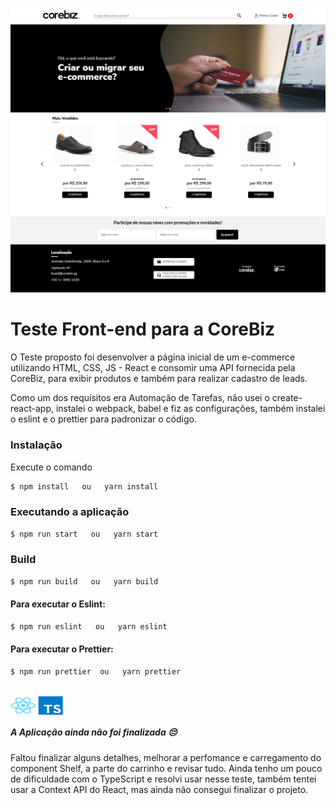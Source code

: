 ![Screenshot](screenshot.png)

# Teste Front-end para a CoreBiz

O Teste proposto foi desenvolver a página inicial de um e-commerce utilizando
HTML, CSS, JS - React e consomir uma API fornecida pela CoreBiz, para exibir produtos
e também para realizar cadastro de leads.

Como um dos requisitos era Automação de Tarefas, não usei o create-react-app, instalei
o webpack, babel e fiz as configurações, também instalei o eslint e o prettier para
padronizar o código.

### Instalação
Execute o comando
```bash
$ npm install   ou   yarn install
```

### Executando a aplicação
```bash
$ npm run start   ou   yarn start
```

### Build
```bash
$ npm run build   ou   yarn build
```

#### Para executar o Eslint:
```bash
$ npm run eslint   ou   yarn eslint
```

#### Para executar o Prettier:
```bash
$ npm run prettier  ou   yarn prettier
```
<div style="**display**: inline_block"><br>
    <img align="center" alt="HTML" height="30" width="40" src="https://raw.githubusercontent.com/devicons/devicon/master/icons/react/react-original.svg"/>
    <img align="center" alt="Typescript" height="30" width="40" src="https://raw.githubusercontent.com/devicons/devicon/master/icons/typescript/typescript-plain.svg"/>
</div>

##### A Aplicação ainda não foi finalizada 😔

Faltou finalizar alguns detalhes, melhorar a perfomance e carregamento do component Shelf, a parte do carrinho e revisar tudo. Ainda tenho um pouco de dificuldade com o TypeScript e resolvi usar nesse teste, também tentei usar a Context API do React, mas ainda não consegui finalizar o projeto.